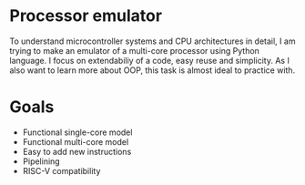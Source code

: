 # Processor emulator
To understand microcontroller systems and CPU architectures in detail, I am trying to make an emulator of a multi-core processor using Python language. 
I focus on extendabiliy of a code, easy reuse and simplicity. 
As I also want to learn more about OOP, this task is almost ideal to practice with.

# Goals
  * Functional single-core model
  * Functional multi-core model
  * Easy to add new instructions
  * Pipelining
  * RISC-V compatibility
